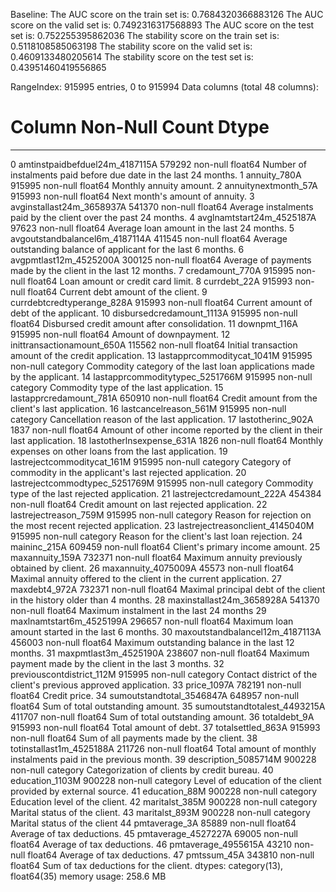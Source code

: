 Baseline:
The AUC score on the train set is: 0.7684320366883126
The AUC score on the valid set is: 0.7492316317568893
The AUC score on the test set is: 0.752255395862036
The stability score on the train set is: 0.5118108585063198
The stability score on the valid set is: 0.4609133480205614
The stability score on the test set is: 0.43951460419556865

RangeIndex: 915995 entries, 0 to 915994
Data columns (total 48 columns):
 #   Column                           Non-Null Count   Dtype   
---  ------                           --------------   -----   
 0   amtinstpaidbefduel24m_4187115A   579292 non-null  float64 Number of instalments paid before due date in the last 24 months.
 1   annuity_780A                     915995 non-null  float64 Monthly annuity amount.
 2   annuitynextmonth_57A             915993 non-null  float64 Next month's amount of annuity.
 3   avginstallast24m_3658937A        541370 non-null  float64 Average instalments paid by the client over the past 24 months.
 4   avglnamtstart24m_4525187A        97623 non-null   float64 Average loan amount in the last 24 months.
 5   avgoutstandbalancel6m_4187114A   411545 non-null  float64 Average outstanding balance of applicant for the last 6 months.
 6   avgpmtlast12m_4525200A           300125 non-null  float64 Average of payments made by the client in the last 12 months.
 7   credamount_770A                  915995 non-null  float64 Loan amount or credit card limit.
 8   currdebt_22A                     915993 non-null  float64 Current debt amount of the client.
 9   currdebtcredtyperange_828A       915993 non-null  float64 Current amount of debt of the applicant.
 10  disbursedcredamount_1113A        915995 non-null  float64 Disbursed credit amount after consolidation.
 11  downpmt_116A                     915995 non-null  float64 Amount of downpayment.
 12  inittransactionamount_650A       115562 non-null  float64 Initial transaction amount of the credit application.
 13  lastapprcommoditycat_1041M       915995 non-null  category Commodity category of the last loan applications made by the applicant.
 14  lastapprcommoditytypec_5251766M  915995 non-null  category Commodity type of the last application.
 15  lastapprcredamount_781A          650910 non-null  float64 Credit amount from the client's last application.
 16  lastcancelreason_561M            915995 non-null  category Cancellation reason of the last application.
 17  lastotherinc_902A                1837 non-null    float64 Amount of other income reported by the client in their last application.
 18  lastotherlnsexpense_631A         1826 non-null    float64 Monthly expenses on other loans from the last application.
 19  lastrejectcommoditycat_161M      915995 non-null  category Category of commodity in the applicant's last rejected application.
 20  lastrejectcommodtypec_5251769M   915995 non-null  category Commodity type of the last rejected application.
 21  lastrejectcredamount_222A        454384 non-null  float64 Credit amount on last rejected application.
 22  lastrejectreason_759M            915995 non-null  category Reason for rejection on the most recent rejected application.
 23  lastrejectreasonclient_4145040M  915995 non-null  category Reason for the client's last loan rejection.
 24  maininc_215A                     609459 non-null  float64 Client's primary income amount.
 25  maxannuity_159A                  732371 non-null  float64 Maximum annuity previously obtained by client.
 26  maxannuity_4075009A              45573 non-null   float64 Maximal annuity offered to the client in the current application.
 27  maxdebt4_972A                    732371 non-null  float64 Maximal principal debt of the client in the history older than 4 months.
 28  maxinstallast24m_3658928A        541370 non-null  float64 Maximum instalment in the last 24 months
 29  maxlnamtstart6m_4525199A         296657 non-null  float64 Maximum loan amount started in the last 6 months.
 30  maxoutstandbalancel12m_4187113A  456003 non-null  float64 Maximum outstanding balance in the last 12 months.
 31  maxpmtlast3m_4525190A            238607 non-null  float64 Maximum payment made by the client in the last 3 months.
 32  previouscontdistrict_112M        915995 non-null  category Contact district of the client's previous approved application.
 33  price_1097A                      782191 non-null  float64 Credit price.
 34  sumoutstandtotal_3546847A        648957 non-null  float64 Sum of total outstanding amount.
 35  sumoutstandtotalest_4493215A     411707 non-null  float64 Sum of total outstanding amount.
 36  totaldebt_9A                     915993 non-null  float64 Total amount of debt.
 37  totalsettled_863A                915993 non-null  float64 Sum of all payments made by the client.
 38  totinstallast1m_4525188A         211726 non-null  float64 Total amount of monthly instalments paid in the previous month.
 39  description_5085714M             900228 non-null  category Categorization of clients by credit bureau.
 40  education_1103M                  900228 non-null  category Level of education of the client provided by external source.
 41  education_88M                    900228 non-null  category Education level of the client.
 42  maritalst_385M                   900228 non-null  category Marital status of the client.
 43  maritalst_893M                   900228 non-null  category Marital status of the client
 44  pmtaverage_3A                    85889 non-null   float64 Average of tax deductions.
 45  pmtaverage_4527227A              69005 non-null   float64 Average of tax deductions.
 46  pmtaverage_4955615A              43210 non-null   float64 Average of tax deductions.
 47  pmtssum_45A                      343810 non-null  float64 Sum of tax deductions for the client.
dtypes: category(13), float64(35)
memory usage: 258.6 MB